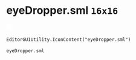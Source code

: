 # eyeDropper.sml `16x16`
<img src="/img/eyeDropper.sml.png" width=16 height=16>

``` CSharp
EditorGUIUtility.IconContent("eyeDropper.sml")
```
```
eyeDropper.sml
```
